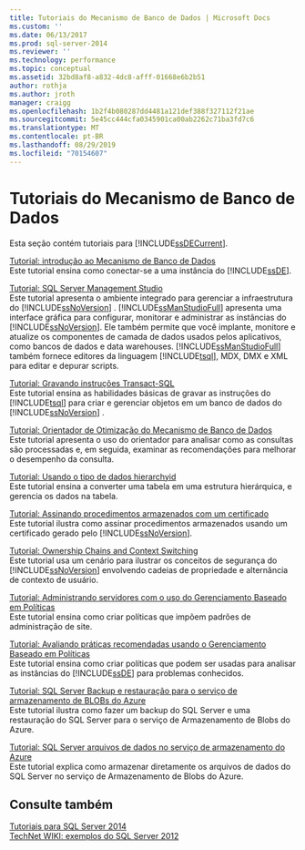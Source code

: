 ```yaml
---
title: Tutoriais do Mecanismo de Banco de Dados | Microsoft Docs
ms.custom: ''
ms.date: 06/13/2017
ms.prod: sql-server-2014
ms.reviewer: ''
ms.technology: performance
ms.topic: conceptual
ms.assetid: 32bd8af8-a832-4dc8-afff-01668e6b2b51
author: rothja
ms.author: jroth
manager: craigg
ms.openlocfilehash: 1b2f4b080287dd4481a121def388f327112f21ae
ms.sourcegitcommit: 5e45cc444cfa0345901ca00ab2262c71ba3fd7c6
ms.translationtype: MT
ms.contentlocale: pt-BR
ms.lasthandoff: 08/29/2019
ms.locfileid: "70154607"
---
```

# <a name="database-engine-tutorials"></a>Tutoriais do Mecanismo de Banco de Dados
  Esta seção contém tutoriais para [!INCLUDE[ssDECurrent](../includes/ssdecurrent-md.md)].  
  
 [Tutorial: introdução ao Mecanismo de Banco de Dados](tutorial-getting-started-with-the-database-engine.md)  
 Este tutorial ensina como conectar-se a uma instância do [!INCLUDE[ssDE](../includes/ssde-md.md)].  
  
 [Tutorial: SQL Server Management Studio](../ssms/tutorials/tutorial-sql-server-management-studio.md)  
 Este tutorial apresenta o ambiente integrado para gerenciar a infraestrutura do [!INCLUDE[ssNoVersion](../includes/ssnoversion-md.md)] . [!INCLUDE[ssManStudioFull](../includes/ssmanstudiofull-md.md)] apresenta uma interface gráfica para configurar, monitorar e administrar as instâncias do [!INCLUDE[ssNoVersion](../includes/ssnoversion-md.md)]. Ele também permite que você implante, monitore e atualize os componentes de camada de dados usados pelos aplicativos, como bancos de dados e data warehouses. [!INCLUDE[ssManStudioFull](../includes/ssmanstudiofull-md.md)] também fornece editores da linguagem [!INCLUDE[tsql](../includes/tsql-md.md)], MDX, DMX e XML para editar e depurar scripts.  
  
 [Tutorial: Gravando instruções Transact-SQL](../t-sql/tutorial-writing-transact-sql-statements.md)  
 Este tutorial ensina as habilidades básicas de gravar as instruções do [!INCLUDE[tsql](../includes/tsql-md.md)] para criar e gerenciar objetos em um banco de dados do [!INCLUDE[ssNoVersion](../includes/ssnoversion-md.md)] .  
  
 [Tutorial: Orientador de Otimização do Mecanismo de Banco de Dados](../tools/dta/tutorial-database-engine-tuning-advisor.md)  
 Este tutorial apresenta o uso do orientador para analisar como as consultas são processadas e, em seguida, examinar as recomendações para melhorar o desempenho da consulta.  
  
 [Tutorial: Usando o tipo de dados hierarchyid](tables/tutorial-using-the-hierarchyid-data-type.md)  
 Este tutorial ensina a converter uma tabela em uma estrutura hierárquica, e gerencia os dados na tabela.  
  
 [Tutorial: Assinando procedimentos armazenados com um certificado](tutorial-signing-stored-procedures-with-a-certificate.md)  
 Este tutorial ilustra como assinar procedimentos armazenados usando um certificado gerado pelo [!INCLUDE[ssNoVersion](../includes/ssnoversion-md.md)].  
  
 [Tutorial: Ownership Chains and Context Switching](tutorial-ownership-chains-and-context-switching.md)  
 Este tutorial usa um cenário para ilustrar os conceitos de segurança do [!INCLUDE[ssNoVersion](../includes/ssnoversion-md.md)] envolvendo cadeias de propriedade e alternância de contexto de usuário.  
  
 [Tutorial: Administrando servidores com o uso do Gerenciamento Baseado em Políticas](policy-based-management/tutorial-administering-servers-by-using-policy-based-management.md)  
 Este tutorial ensina como criar políticas que impõem padrões de administração de site.  
  
 [Tutorial: Avaliando práticas recomendadas usando o Gerenciamento Baseado em Políticas](../tutorials/tutorial-evaluating-best-practices-by-using-policy-based-management.md)  
 Este tutorial ensina como criar políticas que podem ser usadas para analisar as instâncias do [!INCLUDE[ssDE](../includes/ssde-md.md)] para problemas conhecidos.  
  
 [Tutorial: SQL Server Backup e restauração para o serviço de armazenamento de BLOBs do Azure](tutorial-sql-server-backup-and-restore-to-azure-blob-storage-service.md)  
 Este tutorial ilustra como fazer um backup do SQL Server e uma restauração do SQL Server para o serviço de Armazenamento de Blobs do Azure.  
  
 [Tutorial: SQL Server arquivos de dados no serviço de armazenamento do Azure](tutorial-use-azure-blob-storage-service-with-sql-server-2016.md)  
 Este tutorial explica como armazenar diretamente os arquivos de dados do SQL Server no serviço de Armazenamento de Blobs do Azure.  
  
## <a name="see-also"></a>Consulte também  
 [Tutoriais para SQL Server 2014](../tutorials/tutorials-for-sql-server-2014.md)   
 [TechNet WIKI: exemplos do SQL Server 2012](https://go.microsoft.com/fwlink/?linkID=220734)  
  
  
